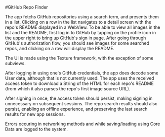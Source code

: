 #GitHub Repo Finder

The app fetchs GitHub repositories using a search term, and presents them in a list. Clicking on a row in the list navigates to a detail screen with the repo's README displayed in a WebView. To be able to view all images in the list and the README, first log in to GitHub by tapping on the profile icon in the upper right to bring up GitHub's sign in page. After going through GitHub's authorization flow, you should see images for some searched repos, and clicking on a row will display the README.

The UI is made using the Texture framework, with the exception of some subviews. 

After logging in using one's GitHub credentials, the app does decode some User data, although that is not currently used. The app uses the received access token to download a String of the HTML for each repo's README (from which it also parses the repo's first image source URL). 

After signing in once, the access token should persist, making signing in unnecessary on subsequent sessions. The repo search results should also persist, enabling an offline experience, and preserving the last search results for new app sessions.

Errors occuring in networking methods and while saving/loading using Core Data are logged to the system.
